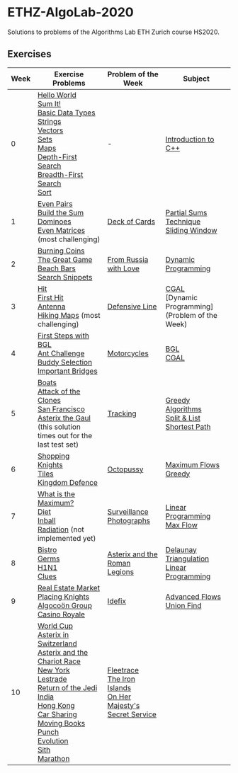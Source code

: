 # ETHZ-AlgoLab-2020
Solutions to problems of the Algorithms Lab ETH Zurich course HS2020.

## Exercises

|Week|Exercise Problems|Problem of the Week|Subject|
|----|-----------------|-------------------|-------|
|0|[Hello World](0.%20C++%20Intro/1.%20Hello%20World)<br/>[Sum It!](0.%20C++%20Intro/2.%20Sum%20It!)<br/>[Basic Data Types](0.%20C++%20Intro/3.%20Basic%20Data%20Types)<br/>[Strings](0.%20C++%20Intro/4.%20Strings)<br/>[Vectors](0.%20C++%20Intro/5.%20Vectors)<br/>[Sets](0.%20C++%20Intro/6.%20Sets)<br/>[Maps](0.%20C++%20Intro/7.%20Maps)<br/>[Depth-First Search](0.%20C++%20Intro/8.%20Depth-First%20Search)<br/>[Breadth-First Search](0.%20C++%20Intro/9.%20Breadth-First%20Search)<br/>[Sort](0.%20C++%20Intro/10.%20Sort)<br/>|-|[Introduction to C++](0.%20C++%20Intro)|
|1|[Even Pairs](1.%20Partial%20Sums%20Technique/1.%20Even%20Pairs)<br/>[Build the Sum](1.%20Partial%20Sums%20Technique/2.%20Build%20the%20Sum)<br/>[Dominoes](1.%20Partial%20Sums%20Technique/3.%20Dominoes)<br/>[Even Matrices](1.%20Partial%20Sums%20Technique/4.%20Even%20Matrices) (most challenging)|[Deck of Cards](Weekly%20Problems/1.%20Deck%20of%20Cards.cpp)|[Partial Sums Technique](1.%20Partial%20Sums%20Technique)<br/>[Sliding Window](Weekly%20Problems/1.%20Deck%20of%20Cards.cpp)|
|2|[Burning Coins](2.%20Dynamic%20Programming/1.%20Burning%20Coins)<br/>[The Great Game](2.%20Dynamic%20Programming/2.%20The%20Great%20Game)<br/>[Beach Bars](2.%20Dynamic%20Programming/3.%20Beach%20Bars)<br/>[Search Snippets](2.%20Dynamic%20Programming/4.%20Search%20Snippets)|[From Russia with Love](Weekly%20Problems/2.%20From%20Russia%20with%20Love.cpp)|[Dynamic Programming](2.%20Dynamic%20Programming)|
|3|[Hit](3.%20CGAL%20Intro/1.%20Hit)<br/>[First Hit](3.%20CGAL%20Intro/2.%20First%20Hit)<br/>[Antenna](3.%20CGAL%20Intro/3.%20Antenna)<br/>[Hiking Maps](3.%20CGAL%20Intro/4.%20Hiking%20Maps) (most challenging)|[Defensive Line](Weekly%20Problems/3.%20Defensive%20Line.cpp)|[CGAL](3.%20CGAL%20Intro)<br/>[Dynamic Programming](Problem of the Week)|
|4|[First Steps with BGL](4.%20BGL%20Intro/1.%20First%20Steps%20with%20BGL)<br/>[Ant Challenge](4.%20BGL%20Intro/2.%20Ant%20Challenge)<br/>[Buddy Selection](4.%20BGL%20Intro/3.%20Buddy%20Selection)<br/>[Important Bridges](4.%20BGL%20Intro/4.%20Important%20Bridges)|[Motorcycles](Weekly%20Problems/4.%20Motorcycles)|[BGL](4.%20BGL%20Intro)<br/>[CGAL](Weekly%20Problems/4.%20Motorcycles.cpp)|
|5|[Boats](5.%20Greedy/1.%20Boats)<br/>[Attack of the Clones](5.%20Greedy/2.%20Attack%20of%20the%20Clones)<br/>[San Francisco](5.%20Greedy/3.%20San%20Francisco)<br/>[Asterix the Gaul](5.%20Greedy/4.%20Asterix%20the%20Gaul) (this solution times out for the last test set)|[Tracking](Weekly%20Problems/5.%20Tracking.cpp)|[Greedy Algorithms](5.%20Greedy)<br/>[Split & List](5.%20Greedy/4.%20Asterix%20the%20Gaul)<br/>[Shortest Path](Weekly%20Problems/5.%20Tracking.cpp)|
|6|[Shopping](6.%20BGL%20Flows/1.%20Shopping)<br/>[Knights](6.%20BGL%20Flows/2.%20Knights)<br/>[Tiles](6.%20BGL%20Flows/3.%20Tiles)<br/>[Kingdom Defence](6.%20BGL%20Flows/4.%20Kingdom%20Defence)|[Octopussy](Weekly%20Problems/6.%20Octopussy.cpp)|[Maximum Flows](6.%20BGL%20Flows)<br/>[Greedy](Weekly%20Problems/6.%20Octopussy.cpp)|
|7|[What is the Maximum?](7.%20CGAL%20Linear%20Programming/1.%20What%20is%20the%20Maximum%3F)<br/>[Diet](7.%20CGAL%20Linear%20Programming/2.%20Diet)<br/>[Inball](7.%20CGAL%20Linear%20Programming/3.%20Inball)<br/>[Radiation](7.%20CGAL%20Linear%20Programming/4.%20Radiation) (not implemented yet)|[Surveillance Photographs](Weekly%20Problems/7.%20Surveillance%20Photographs.cpp)|[Linear Programming](7.%20CGAL%20Linear%20Programming)<br/>[Max Flow](Weekly%20Problems/7.%20Surveillance%20Photographs.cpp)|
|8|[Bistro](8.%20CGAL%20Proximity%20Structures/1.%20Bistro)<br/>[Germs](8.%20CGAL%20Proximity%20Structures/2.%20Germs)<br/>[H1N1](8.%20CGAL%20Proximity%20Structures/3.%20H1N1)<br/>[Clues](8.%20CGAL%20Proximity%20Structures/4.%20Clues)|[Asterix and the Roman Legions](Weekly%20Problems/8.%20Asterix%20and%20the%20Roman%20Legions.cpp)|[Delaunay Triangulation](8.%20CGAL%20Proximity%20Structures)<br/>[Linear Programming](Weekly%20Problems/8.%20Asterix%20and%20the%20Roman%20Legions.cpp)|
|9|[Real Estate Market](9.%20BGL%20Advanced%20Flows/1.%20Real%20Estate%20Market)<br/>[Placing Knights](9.%20BGL%20Advanced%20Flows/2.%20Placing%20Knights)<br/>[Algocoön Group](9.%20BGL%20Advanced%20Flows/3.%20Algocoön%20Group)<br/>[Casino Royale](9.%20BGL%20Advanced%20Flows/4.%20Casino%20Royale)|[Idefix](Weekly%20Problems/9.%20Idefix.cpp)|[Advanced Flows](9.%20BGL%20Advanced%20Flows)<br/>[Union Find](Weekly%20Problems/9.%20Idefix)|
|10|[World Cup](10.%20Exam%20Preparation/World%20Cup.cpp)<br/>[Asterix in Switzerland](10.%20Exam%20Preparation/Asterix%20in%20Switzerland.cpp)<br/>[Asterix and the Chariot Race](10.%20Exam%20Preparation/Asterix%20and%20the%20Chariot%20Race.cpp)<br/>[New York](10.%20Exam%20Preparation/New%20York.cpp)<br/>[Lestrade](10.%20Exam%20Preparation/Lestrade.cpp)<br/>[Return of the Jedi](10.%20Exam%20Preparation/Return%20of%20the%20Jedi.cpp)<br/>[India](10.%20Exam%20Preparation/India.cpp)<br/>[Hong Kong](10.%20Exam%20Preparation/Hong%20Kong.cpp)<br/>[Car Sharing](10.%20Exam%20Preparation/Car%20Sharing.cpp)<br/>[Moving Books](10.%20Exam%20Preparation/Moving%20Books.cpp)<br/>[Punch](10.%20Exam%20Preparation/Punch.cpp)<br/>[Evolution](10.%20Exam%20Preparation/Evolution.cpp)<br/>[Sith](10.%20Exam%20Preparation/Sith.cpp)<br/>[Marathon](10.%20Exam%20Preparation/Marathon.cpp)|[Fleetrace](Weekly%20Problems/10.%20Fleetrace.cpp)<br/>[The Iron Islands](Weekly%20Problems/11.%20The%20Iron%20Islands.cpp)<br/>[On Her Majesty's Secret Service](Weekly%20Problems/13.%20On%20Her%20Majesty's%20Secret%20Service.cpp)||
